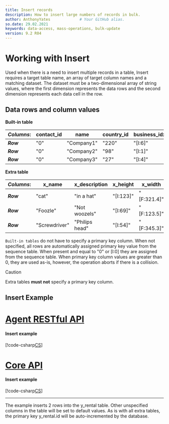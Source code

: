 ```yaml
---
title: Insert records
description: How to insert large numbers of records in bulk.
author: AnthonyYates             # Your GitHub alias.
so.date: 29.02.2021
keywords: data-access, mass-operations, bulk-update
version: 9.2 R04
---
```


# Working with Insert

Used when there is a need to insert multiple records in a table, Insert requires a target table name, an array of target column names and a matching dataset. The dataset must be a two-dimensional array of string values, where the first dimension represents the data rows and the second dimension represents each data cell in the row.

## Data rows and column values

**Built-in table**

|*Columns*:|contact_id |name       |country_id|business_idx|category_idx|
|----------|-----------|-----------|----------|------------|------------|
|_**Row**_ |"0"        |"Company1" |"220"     |"[I:6]"     |"[I:3]"     |
|_**Row**_ |"0"        |"Company2" |"98"      |"[I:1]"     |"[I:2]"     |
|_**Row**_ |"0"        |"Company3" |"27"      |"[I:4]"     |"[I:1]"     |

**Extra table**

|*Columns*:|x_name       |x_description |x_height   |x_width    |
|----------|-------------|--------------|-----------|-----------|
|_**Row**_ |"cat"        |"in a hat"    |"[I:123]"  |"[F:321.4]"|
|_**Row**_ |"Foozle"     |"Not woozels" |"[I:69]"   |"[F:123.5]"|
|_**Row**_ |"Screwdriver"|"Philips head"|"[I:54]"   |"[F:345.3]"|

`Built-in tables` do not have to specify a primary key column. When not specified, all rows are automatically assigned primary key value from the sequence table. When present and equal to "0" or [I:0] they are assigned from the sequence table. When primary key column values are greater than 0, they are used as-is, however, the operation aborts if there is a collision.

> [!CAUTION]
> Extra tables **must not** specify a primary key column.

## Insert Example

# [Agent RESTful API](#tab/insert-1)
#### Insert example
[!code-csharp[CS](../includes/mass-operation-insert.cs)]

# [Core API](#tab/insert-2)
#### Insert example
[!code-csharp[CS](../includes/mass-operation-insert-core.cs)]
***

The example inserts 2 rows into the y_rental table. Other unspecified columns in the table will be set to default values. As is with all extra tables, the primary key y_rental.id will be auto-incremented by the database.
